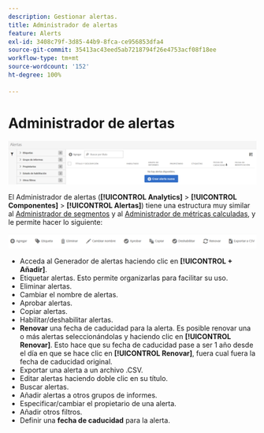 ```yaml
---
description: Gestionar alertas.
title: Administrador de alertas
feature: Alerts
exl-id: 3408c79f-3d85-44b9-8fca-ce956853dfa4
source-git-commit: 35413ac43eed5ab7218794f26e4753acf08f18ee
workflow-type: tm+mt
source-wordcount: '152'
ht-degree: 100%

---
```


# Administrador de alertas

![](assets/alert-manager.png)

El Administrador de alertas (**[!UICONTROL Analytics]** > **[!UICONTROL Componentes]** > **[!UICONTROL Alertas]**) tiene una estructura muy similar al [Administrador de segmentos](https://experienceleague.adobe.com/docs/analytics/components/segmentation/segmentation-workflow/seg-manage.html?lang=es) y al [Administrador de métricas calculadas](https://experienceleague.adobe.com/docs/analytics/components/calculated-metrics/calcmetric-workflow/cm-manager.html?lang=es), y le permite hacer lo siguiente:

![](assets/alert-manager-tasks.png)

* Acceda al Generador de alertas haciendo clic en **[!UICONTROL + Añadir]**.
* Etiquetar alertas. Esto permite organizarlas para facilitar su uso.
* Eliminar alertas.
* Cambiar el nombre de alertas.
* Aprobar alertas.
* Copiar alertas.
* Habilitar/deshabilitar alertas.
* **Renovar** una fecha de caducidad para la alerta. Es posible renovar una o más alertas seleccionándolas y haciendo clic en **[!UICONTROL Renovar]**. Esto hace que su fecha de caducidad pase a ser 1 año desde el día en que se hace clic en **[!UICONTROL Renovar]**, fuera cual fuera la fecha de caducidad original.
* Exportar una alerta a un archivo .CSV.
* Editar alertas haciendo doble clic en su título.
* Buscar alertas.
* Añadir alertas a otros grupos de informes.
* Especificar/cambiar el propietario de una alerta.
* Añadir otros filtros.
* Definir una **fecha de caducidad** para la alerta.
